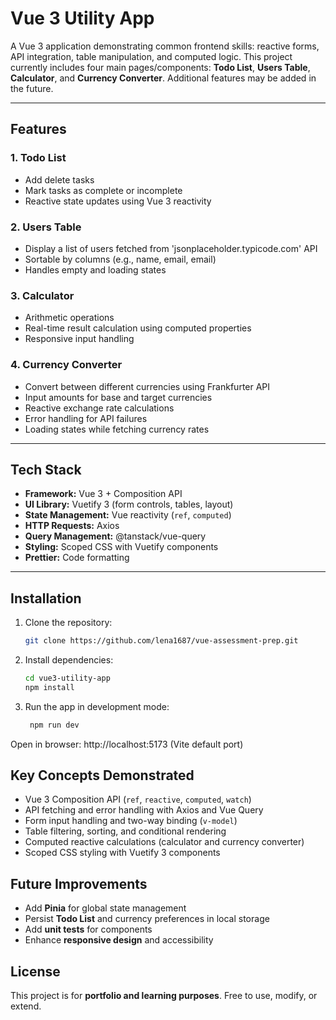 # Vue 3 Utility App

A Vue 3 application demonstrating common frontend skills: reactive forms, API integration, table manipulation, and computed logic. This project currently includes four main pages/components: **Todo List**, **Users Table**, **Calculator**, and **Currency Converter**. Additional features may be added in the future.

---

## Features

### 1. Todo List
- Add delete tasks
- Mark tasks as complete or incomplete
- Reactive state updates using Vue 3 reactivity

### 2. Users Table
- Display a list of users fetched from 'jsonplaceholder.typicode.com' API
- Sortable by columns (e.g., name, email, email)
- Handles empty and loading states

### 3. Calculator
- Arithmetic operations
- Real-time result calculation using computed properties
- Responsive input handling

### 4. Currency Converter
- Convert between different currencies using Frankfurter API
- Input amounts for base and target currencies
- Reactive exchange rate calculations
- Error handling for API failures
- Loading states while fetching currency rates

---

## Tech Stack
- **Framework:** Vue 3 + Composition API
- **UI Library:** Vuetify 3 (form controls, tables, layout)
- **State Management:** Vue reactivity (`ref`, `computed`)
- **HTTP Requests:** Axios
- **Query Management:** @tanstack/vue-query
- **Styling:** Scoped CSS with Vuetify components
- **Prettier:** Code formatting

---

## Installation
1. Clone the repository:
   ```bash
   git clone https://github.com/lena1687/vue-assessment-prep.git
   
2. Install dependencies:
   ```bash
   cd vue3-utility-app
   npm install

3. Run the app in development mode:
   ```bash
    npm run dev

Open in browser: http://localhost:5173 (Vite default port)

## Key Concepts Demonstrated
- Vue 3 Composition API (`ref`, `reactive`, `computed`, `watch`)
- API fetching and error handling with Axios and Vue Query
- Form input handling and two-way binding (`v-model`)
- Table filtering, sorting, and conditional rendering
- Computed reactive calculations (calculator and currency converter)
- Scoped CSS styling with Vuetify 3 components

## Future Improvements
- Add **Pinia** for global state management
- Persist **Todo List** and currency preferences in local storage
- Add **unit tests** for components
- Enhance **responsive design** and accessibility

## License
This project is for **portfolio and learning purposes**. Free to use, modify, or extend.

